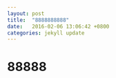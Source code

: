 ```yaml
---
layout: post
title:  "8888888888"
date:   2016-02-06 13:06:42 +0800
categories: jekyll update
---
```


<h1>88888</h1>
